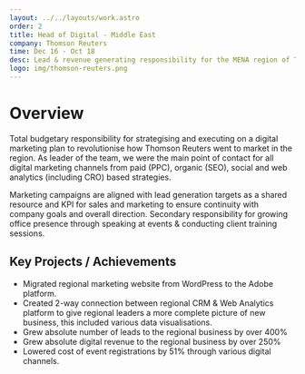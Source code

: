 ```yaml
---
layout: ../../layouts/work.astro
order: 2
title: Head of Digital - Middle East
company: Thomson Reuters
time: Dec 16 - Oct 18
desc: Lead & revenue generating responsibility for the MENA region of Thomson Reuters using all available digital channels. Digital analytics and reporting dashboard integrated into CRM and sales dashboards.
logo: img/thomson-reuters.png
---
```


# Overview

Total budgetary responsibility for strategising and executing on a digital marketing plan to revolutionise how Thomson Reuters went to market in the region. As leader of the team, we were the main point of contact for all digital marketing channels from paid (PPC), organic (SEO), social and web analytics (including CRO) based strategies.

Marketing campaigns are aligned with lead generation targets as a shared resource and KPI for sales and marketing to ensure continuity with company goals and overall direction.
Secondary responsibility for growing office presence through speaking at events & conducting client training sessions.

## Key Projects / Achievements

- Migrated regional marketing website from WordPress to the Adobe platform.
- Created 2-way connection between regional CRM & Web Analytics platform to give regional leaders a more complete picture of new business, this included various data visualisations.
- Grew absolute number of leads to the regional business by over 400%
- Grew absolute digital revenue to the regional business by over 250%
- Lowered cost of event registrations by 51% through various digital channels.
